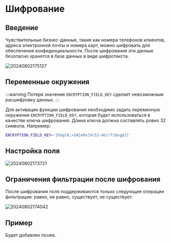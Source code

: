 # Шифрование

<PluginInfo commercial="true" name="field-encryption"></PluginInfo>

## Введение

Чувствительные бизнес-данные, такие как номера телефонов клиентов, адреса электронной почты и номера карт, можно шифровать для обеспечения конфиденциальности. После шифрования эти данные безопасно хранятся в базе данных в виде шифротекста.

![20240802175127](https://static-docs.nocobase.com/20240802175127.png)

## Переменные окружения

:::warning
Потеря значения `ENCRYPTION_FIELD_KEY` сделает невозможным расшифровку данных.
:::

Для активации функции шифрования необходимо задать переменную окружения `ENCRYPTION_FIELD_KEY`, которая будет использоваться в качестве ключа шифрования. Длина ключа должна составлять ровно 32 символа. Например:

```bash
ENCRYPTION_FIELD_KEY='2%&glK;<UA}eMxJVc53-4G(rTi0vg@J]'
```

## Настройка поля

![20240802173721](https://static-docs.nocobase.com/20240802173721.png)

## Ограничения фильтрации после шифрования

После шифрования поля поддерживаются только следующие операции фильтрации: равно, не равно, существует, не существует.

![20240802174042](https://static-docs.nocobase.com/20240802174042.png)

## Пример

Будет добавлен позже.
